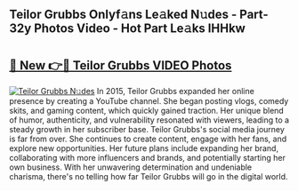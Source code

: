 ## Teilor Grubbs Onlyf𝚊ns Le𝚊ked N𝚞des - Part-32y Photos Video - Hot Part Le𝚊ks lHHkw

# <h2><a href="http://ac15493.deff.icu/?id=Teilor+Grubbs">🔗 New 👉🔴 Teilor Grubbs VIDEO Photos</a></h2>

[![Teilor Grubbs N𝚞des](https://i.imgur.com/rIISA9y.gif)](http://ac15493.deff.icu/?id=Teilor+Grubbs)
In 2015, Teilor Grubbs expanded her online presence by creating a YouTube channel. She began posting vlogs, comedy skits, and gaming content, which quickly gained traction. Her unique blend of humor, authenticity, and vulnerability resonated with viewers, leading to a steady growth in her subscriber base. Teilor Grubbs's social media journey is far from over. She continues to create content, engage with her fans, and explore new opportunities. Her future plans include expanding her brand, collaborating with more influencers and brands, and potentially starting her own business. With her unwavering determination and undeniable charisma, there's no telling how far Teilor Grubbs will go in the digital world.
